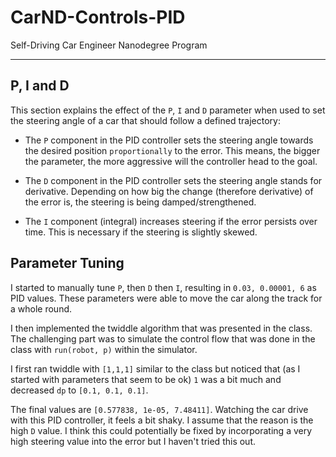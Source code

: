 # CarND-Controls-PID
Self-Driving Car Engineer Nanodegree Program

---

## P, I and D

This section explains the effect of the `P`, `I` and `D` parameter when used to set the steering angle of a car that should follow a defined trajectory:

- The `P` component in the PID controller sets the steering angle towards the desired position `proportionally` to the error. This means, the bigger the parameter, the more aggressive will the controller head to the goal.

- The `D` component in the PID controller sets the steering angle stands for derivative. Depending on how big the change (therefore derivative) of the error is, the steering is being damped/strengthened.

- The `I` component (integral) increases steering if the error persists over time. This is necessary if the steering is slightly skewed.

## Parameter Tuning

I started to manually tune `P`, then `D` then `I`, resulting in `0.03, 0.00001, 6` as PID values. These parameters were able to move the car along the track for a whole round.

I then implemented the twiddle algorithm that was presented in the class. The challenging part was to simulate the control flow that was done in the class with `run(robot, p)` within the simulator.

I first ran twiddle with `[1,1,1]` similar to the class but noticed that (as I started with parameters that seem to be ok) `1` was a bit much and decreased `dp` to `[0.1, 0.1, 0.1]`.

The final values are `[0.577838, 1e-05, 7.48411]`. Watching the car drive with this PID controller, it feels a bit shaky. I assume that the reason is the high `D` value. I think this could potentially be fixed by incorporating a very high steering value into the error but I haven't tried this out.
